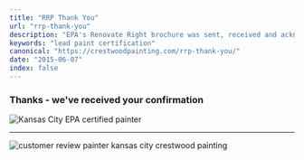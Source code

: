 ```yaml
---
title: "RRP Thank You"
url: "rrp-thank-you"
description: "EPA's Renovate Right brochure was sent, received and acknowledged."
keywords: "lead paint certification"
canonical: "https://crestwoodpainting.com/rrp-thank-you/"
date: "2015-06-07"
index: false
---
```


### Thanks - we've received your confirmation

![Kansas City EPA certified painter](/images/gray-lead-safe-certified.webp)

---

![customer review painter kansas city crestwood painting](/images/r17-4-glorfeld.webp)
